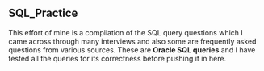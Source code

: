 ## SQL_Practice
This effort of mine is a compilation of the SQL query questions which I came across through many interviews and also some are frequently asked questions from various sources. These are <b>Oracle SQL queries</b> and I have tested all the queries for its correctness before pushing it in here.
